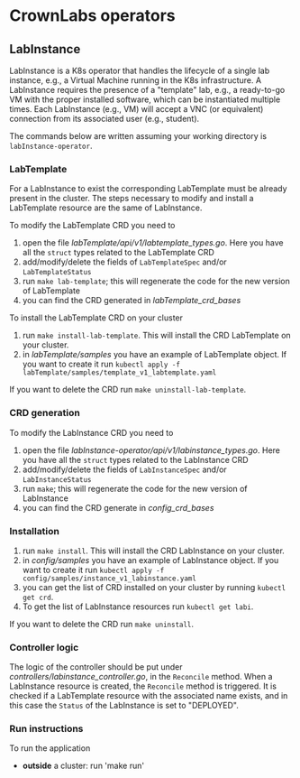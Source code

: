 # CrownLabs operators

## LabInstance
LabInstance is a K8s operator that  handles the lifecycle of a single lab instance, e.g., a Virtual Machine running in the K8s infrastructure.
A LabInstance requires the presence of a "template" lab, e.g., a ready-to-go VM with the proper installed software, which can be instantiated multiple times.
Each LabInstance (e.g., VM) will accept a VNC (or equivalent) connection from its associated user (e.g., student).

The commands below are written assuming your working directory is `labInstance-operator`.

### LabTemplate
For a LabInstance to exist the corresponding LabTemplate must be already present in the cluster.
The steps necessary to modify and install a LabTemplate resource are the same of LabInstance.

To modify the LabTemplate CRD you need to
1. open the file _labTemplate/api/v1/labtemplate_types.go_. Here you have all the `struct` types related to the LabTemplate CRD
2. add/modify/delete the fields of `LabTemplateSpec` and/or `LabTemplateStatus`
3. run `make lab-template`; this will regenerate the code for the new version of LabTemplate
4. you can find the CRD generated in _labTemplate_crd_bases_

To install the LabTemplate CRD on your cluster
1. run `make install-lab-template`. This will install the CRD LabTemplate on your cluster.
2. in _labTemplate/samples_ you have an example of LabTemplate object. If you want to create it run `kubectl apply -f labTemplate/samples/template_v1_labtemplate.yaml`

If you want to delete the CRD run `make uninstall-lab-template`.

### CRD generation
To modify the LabInstance CRD you need to
1. open the file _labInstance-operator/api/v1/labinstance_types.go_. Here you have all the `struct` types related to the LabInstance CRD
2. add/modify/delete the fields of `LabInstanceSpec` and/or `LabInstanceStatus`
3. run `make`; this will regenerate the code for the new version of LabInstance
4. you can find the CRD generate in _config_crd_bases_

### Installation
1. run `make install`. This will install the CRD LabInstance on your cluster.
2. in _config/samples_ you have an example of LabInstance object. If you want to create it run `kubectl apply -f config/samples/instance_v1_labinstance.yaml`
3. you can get the list of CRD installed on your cluster by running `kubectl get crd`.
4. To get the list of LabInstance resources run `kubectl get labi`.

If you want to delete the CRD run `make uninstall`.

### Controller logic
The logic of the controller should be put under _controllers/labinstance_controller.go_, in the `Reconcile` method.
When a LabInstance resource is created, the `Reconcile` method is triggered. 
It is checked if a LabTemplate resource with the associated name exists, and in this case the `Status` of the LabInstance is set to "DEPLOYED".

### Run instructions
To run the application

- **outside** a cluster: run 'make run'
